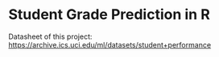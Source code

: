 # Student Grade Prediction in R
Datasheet of this project: https://archive.ics.uci.edu/ml/datasets/student+performance
